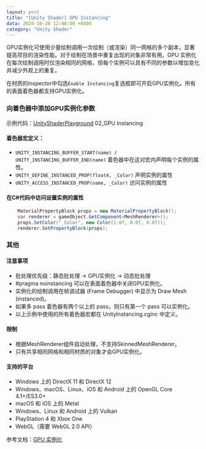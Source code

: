```yaml
---
layout: post
title: "[Unity Shader] GPU Instancing"
data: 2020-10-28 12:00:00 +0800
category: "Unity Shader"
---
```

GPU实例化可使用少量绘制调用一次绘制（或渲染）同一网格的多个副本，显著提高项目的渲染性能。对于绘制在场景中重复出现的对象非常有用。GPU 实例化在每次绘制调用时仅渲染相同的网格，但每个实例可以具有不同的参数以增加变化并减少外观上的重复。

在材质的Inspector中勾选`Enable Instancing`复选框即可开启GPU实例化。所有的表面着色器都支持GPU实例化。

### 向着色器中添加GPU实例化参数
示例代码：[UnityShaderPlayground](https://github.com/9b9387/UnityShaderPlayground) 02_GPU Instancing

#### 着色器宏定义：
- `UNITY_INSTANCING_BUFFER_START(name) / UNITY_INSTANCING_BUFFER_END(name)` 着色器中在这对宏内声明每个实例的属性。
- `UNITY_DEFINE_INSTANCED_PROP(float4, _Color)` 声明实例的属性
- `UNITY_ACCESS_INSTANCED_PROP(name, _Color)` 访问实例的属性

#### 在C#代码中访问设置实例的属性
```csharp
    MaterialPropertyBlock props = new MaterialPropertyBlock();
    var renderer = gameObject.GetComponent<MeshRenderer>();
    props.SetColor("_Color", new Color(1.0f, 0.0f, 0.0f));
    renderer.SetPropertyBlock(props);
```



### 其他
#### 注意事项
- 批处理优先级：静态批处理 -> GPU实例化 -> 动态批处理
- #pragma noinstancing 可以在表面着色器中关闭GPU实例化。
- 实例化的绘制调用在帧调试器 (Frame Debugger) 中显示为 Draw Mesh (instanced)。
- 如果多 pass 着色器有两个以上的 pass，则只有第一个 pass 可以实例化。
- 以上示例中使用的所有着色器宏都在 UnityInstancing.cginc 中定义。

#### 限制
- 根据MeshRenderer组件自动处理，不支持SkinnedMeshRenderer。
- 只有共享相同网格和相同材质的对象才会GPU实例化。

#### 支持的平台
- Windows 上的 DirectX 11 和 DirectX 12
- Windows、macOS、Linux、iOS 和 Android 上的 OpenGL Core 4.1+/ES3.0+
- macOS 和 iOS 上的 Metal
- Windows、Linux 和 Android 上的 Vulkan
- PlayStation 4 和 Xbox One
- WebGL（需要 WebGL 2.0 API）

参考文档：[GPU 实例化](https://docs.unity3d.com/cn/current/Manual/GPUInstancing.html)